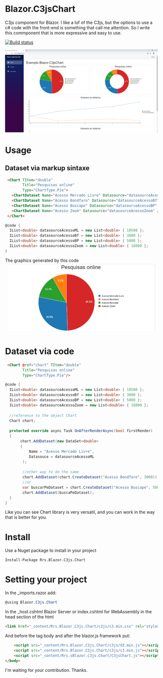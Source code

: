 # Blazor.C3jsChart
C3js component for Blazor.
I like a lof of the C3js, but the options to use a c# code with the front-end is something that call me attention.
So I write this commponent that is more expressive and easy to use.


[![Build status](https://dev.azure.com/RRS-PRO/Blazor.Chart.C3js/_apis/build/status/Blazor.Chart.C3js-ASP.NET%20Core-CI)](https://dev.azure.com/RRS-PRO/Blazor.Chart.C3js/_build/latest?definitionId=9)

![Blazor.C3jsChart](/assets/demo-blazor.c3jsChart.png)

# Usage
## Dataset via markup sintaxe
```html
 <Chart TItem="double"
        Title="Pesquisas online"
        Type="ChartType.Pie">
   <ChartDataset Name="Acesso Mercado Livre" Datasource="datasourceAcessoML" />
   <ChartDataset Name="Acesso Bondfaro" Datasource="datasourceAcessoBf" />
   <ChartDataset Name="Acesso Buscape" Datasource="datasourceAcessoBP" />
   <ChartDataset Name="Acesso Zoom" Datasource="datasourceAcessoZoom" />
 </Chart>
```
```cs
@code {
  IList<double> datasourceAcessoML = new List<double> { 10500 };
  IList<double> datasourceAcessoBf = new List<double> { 3000 };
  IList<double> datasourceAcessoBP = new List<double> { 5000 };
  IList<double> datasourceAcessoZoom = new List<double> { 18000 };
}
```

The graphics generated by this code 
![Blazor.C3jsChart](/assets/ChartPieExample.png)

# Dataset via code
```html
 <Chart @ref="chart" TItem="double"
        Title="Pesquisas online"
        Type="ChartType.Pie"/>
```
```cs
@code {
  IList<double> datasourceAcessoML = new List<double> { 10500 };
  IList<double> datasourceAcessoBf = new List<double> { 3000 };
  IList<double> datasourceAcessoBP = new List<double> { 5000 };
  IList<double> datasourceAcessoZoom = new List<double> { 18000 };
  
  //reference to the object Chart
  Chart chart;
  
  protected override async Task OnAfterRenderAsync(bool firstRender)
  {
       chart.AddDataset(new DataSet<double>
       {
           Name = "Acesso Mercado Livre",
           Datasouce = datasourceAcessoML  
        );
        
        //other way to do the same
        chart.AddDataset(chart.CreateDataset("Acesso Bondfaro", 3000));
        //or
        var buscarPeDataset = chart.CreateDataset("Acesso Buscape", 5000)
        chart.AddDataset(buscaPeDataset);
  }
}
```
Like you can see Chart library is very versatil, and you can work in the way that is better for you. 
# Install
Use a Nuget package to install in your project 
```
Install-Package Rrs.Blazor.C3js.Chart
```

# Setting your project

In the _imports.razor add: 
```cs
@using Blazor.C3js.Chart
```
In the _host.cshtml Blazor Server or index.cshtml for WebAssembly 
in the head section of the html
```html
<link href="_content/Rrs.Blazor.C3js.Chart/c3js/c3.min.css" rel="stylesheet" />
```
And before the tag body and after the blazor.js framework put: 
```html
    <script src="_content/Rrs.Blazor.C3js.Chart/c3js/d3.min.js"></script>
    <script src="_content/Rrs.Blazor.C3js.Chart/c3js/c3.min.js"></script>
    <script src="_content/Rrs.sBlazor.C3js.Chart/C3jsChart.js"></script>
</body>
```
I'm waiting for your contribution.
Thanks.
